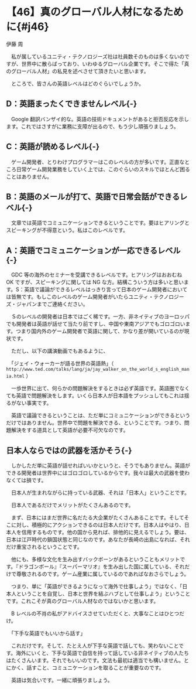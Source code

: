 # 【46】真のグローバル人材になるために{#j46}

<div class="author">伊藤 周</div>

　私が属しているユニティ・テクノロジーズ社は社員数そのものは多くないのですが、世界中に散らばっており、いわゆるグローバル企業です。そこで得た「真のグローバル人材」の私見を述べさせて頂きたいと思います。

　ところで、皆さんの英語レベルはどのぐらいでしょうか。

## D：英語まったくできませんレベル{-}

　Google 翻訳バンザイ的な。英語の技術ドキュメントがあると拒否反応を示します。これではさすがに業務に支障が出るので、もう少し頑張りましょう。

## C：英語が読めるレベル{-}

　ゲーム開発者、とりわけプログラマーはこのレベルの方が多いです。正直なところ日常ゲーム開発業務をしていく上では、このぐらいのスキルでほとんど困ることはありません。

## B：英語のメールが打て、英語で日常会話ができるレベル{-}

　文章では英語でコミュニケーションできるということです。要はヒアリングとスピーキングが不得意という。私はこのレベルです。

## A：英語でコミュニケーションが一応できるレベル{-}

　GDC 等の海外のセミナーを受講できるレベルです。ヒアリングはおおむね OK ですが、スピーキングに関しては NG な方。結構こういう方は多いと思います。S：英語で議論ができるレベルはっきり言って日本のゲーム開発者においては皆無です。もしこのレベルのゲーム開発者がいたらユニティ・テクノロジーズ・ジャパンまでご連絡ください。

　Ｓのレベルの開発者は日本ではごく稀です。一方、非ネイティブのヨーロッパでも開発者は英語が話せて当たり前ですし、中国や東南アジアでもゴロゴロいます。つまり国内外のゲーム開発者で英語に関して、かなり差が開いているのが現状です。

　ただし、以下の講演動画でもあるように、

　「ジェイ・ウォーカーが語る世界の英語熱」（ `http://www.ted.com/talks/lang/ja/jay_walker_on_the_world_s_english_mania.html` ）

　一歩世界に出て、何らかの問題解決をするときは必ず英語です。英語圏でなくても英語で問題解決をします。いくら日本人が日本語をプッシュしてもこれは揺るがない事実です。

　英語で議論できるということは、ただ単にコミュニケーションができるというだけではありません。世界中で問題を解決できる、ということです。つまり、問題解決をする道具として英語が必要不可欠なのです。

## 日本人ならではの武器を活かそう{-}

　しかしただ単に英語が話せればいいかというと、そうでもありません。英語ができる開発者は世界中にはゴロゴロしているからです。我々は最大の武器を使わなくては損です。

　日本人が生まれながらに持っている武器、それは「日本人」ということです。

　日本人であるだけでメリットがたくさんあるのです。

　まず、日本にはまだ世界に名だたる大企業がたくさんあることです。そしてそこに対し、積極的にアクションできるのは日本人だけです。日本人はやはり、日本人を信用するものです。他の国から見れば、排他的に見えるでしょう。要は、日本は江戸時代の鎖国状態と同じなのです。あなたが長崎の出島になれば、それだけ重宝されるということです。

　他にも、多様な文化を生み出すバックボーンがあるということもメリットです。『ドラゴンボール』『スーパーマリオ』を生み出した国に属している、それだけで尊敬されるのです。ゲーム産業に属しているのであればなおさらでしょう。

　つまり、単に「英語ができるようになって海外で仕事しよう」ではなく、「日本人ということを自覚し、日本と世界を結ぶハブとして仕事しよう」ということです。これこそが真のグローバル人材なのではないかと思います。

　B レベルの不肖の私がアドバイスさせていただくと、大事なことはひとつだけ。

　「下手な英語でもいいから話す」

　これだけです。そして、たとえ人が下手な英語で話しても、笑わないことです。海外にいくと、下手な英語で自信を持って話している非ネイティブの人たちはたくさんいます。それでもいいのです。文法も最初は適当でも構いません。とにかく、話すこと、コミュニケーションを取ることが重要なのです。

　英語は気合いです。一緒に頑張りましょう。
